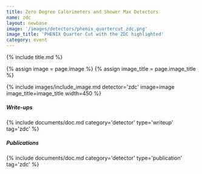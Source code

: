 ```yaml
---
title: Zero Degree Calorimeters and Shower Max Detectors
name: zdc
layout: newbase
image: '/images/detectors/phenix_quartercut_zdc.png'
image_title: 'PHENIX Quarter Cut with the ZDC highlighted'
category: event
---
```

{% include title.md %}

{% assign image = page.image %}
{% assign image_title = page.image_title %}

{% include images/include_image.md detector='zdc' image=image image_title=image_title width=450 %}

##### Write-ups
{% include documents/doc.md category='detector' type='writeup' tag='zdc' %}


##### Publications
{% include documents/doc.md category='detector' type='publication' tag='zdc' %}


